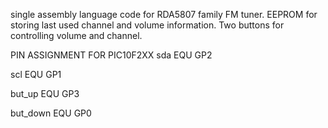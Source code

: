 single assembly language code for RDA5807 family FM tuner.
EEPROM for storing last used channel and volume information. 
Two buttons for controlling volume and channel.

PIN ASSIGNMENT FOR PIC10F2XX
sda         EQU    GP2

scl         EQU    GP1

but_up      EQU    GP3

but_down    EQU    GP0

